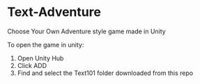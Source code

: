 # Text-Adventure
Choose Your Own Adventure style game made in Unity

To open the game in unity:

1. Open Unity Hub
2. Click ADD
3. Find and select the Text101 folder downloaded from this repo
